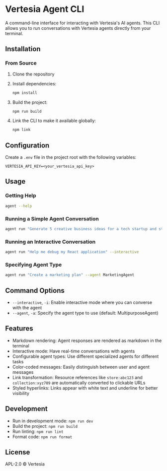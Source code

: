 # Vertesia Agent CLI

A command-line interface for interacting with Vertesia's AI agents. This CLI allows you to run conversations with Vertesia agents directly from your terminal.

## Installation

### From Source

1. Clone the repository
2. Install dependencies:

   ```bash
   npm install
   ```

3. Build the project:

   ```bash
   npm run build
   ```

4. Link the CLI to make it available globally:

   ```bash
   npm link
   ```

## Configuration

Create a `.env` file in the project root with the following variables:

```env
VERTESIA_API_KEY=<your_vertesia_api_key>
```

## Usage

### Getting Help

```bash
agent --help
```

### Running a Simple Agent Conversation

```bash
agent run "Generate 5 creative business ideas for a tech startup and store those as individual content objects in a collection"
```

### Running an Interactive Conversation

```bash
agent run "Help me debug my React application" --interactive
```

### Specifying Agent Type

```bash
agent run "Create a marketing plan" --agent MarketingAgent
```

## Command Options

- `--interactive`, `-i`: Enable interactive mode where you can converse with the agent
- `--agent`, `-a`: Specify the agent type to use (default: MultipurposeAgent)

## Features

- Markdown rendering: Agent responses are rendered as markdown in the terminal
- Interactive mode: Have real-time conversations with agents
- Configurable agent types: Use different specialized agents for different tasks
- Color-coded messages: Easily distinguish between user and agent messages
- Link transformation: Resource references like `store:abc123` and `collection:xyz789` are automatically converted to clickable URLs
- Styled hyperlinks: Links appear with white text and underline for better visibility

## Development

- Run in development mode: `npm run dev`
- Build the project: `npm run build`
- Run linting: `npm run lint`
- Format code: `npm run format`

## License

APL-2.0 © Vertesia
